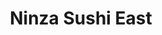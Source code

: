 ---
layout: place
title: "Ninza Sushi East"
permalink: /kansas/wichita/ninza-sushi-east.html
stateAbbr: KS
stateName: Kansas
cityName: Wichita
seo:
  name: "Ninza Sushi East"
  type: Restaurant
  links: null
description: "Looking for sushi in Wichita, Kansas? Check out Ninza Sushi East for a delightful Japanese dining experience. Enjoy a variety of sushi and other dishes in a ..."
place_id: ChIJ--nwHyz9uocRBf3fLZ4Yny8
photos:
  - name: >-
      places/ChIJ--nwHyz9uocRBf3fLZ4Yny8/photos/AeeoHcIilU_ip5KHdPYTiv-i4RnxwKPftNUBDkEZKKCjS1SsbLwEH8_1Z_YKFk8ggscJr895hwuS_ttwW3g2zkFW09ZQhmMGzoecnfy_SR9k5nriQFViNKPPrvu_pdHY6rUccOPoCEg1ka7itXXOVstJqdrg-4QOiNcFtdGO4kWRmsCRnsGDUi-egSfGIe7jq8DSIguCfcZbDgzknOFzfZ27rnvbV2GcuJL40lIJbXwGjvYaTc3BIUGHTl2VsT1zNYbTpzDm9hSBECXnk3TQrcqIVDj3mx81vjx8GLCiwz8Oz0iZvS6iMxfb_-kN7JxOV63FyztbF19IJCnFCzJTmDXUUMX3dS8i_yQ5xwbWjgk5llbTlFqvhyBEBorIvA0H0mDgUP80qnaCgliLZ-RqPex0ZwsOpVsp8VgbscXbToAlcBnmr_g_
    widthPx: 4000
    heightPx: 2252
    authorAttributions:
      - displayName: JC Kirk
        uri: https://maps.google.com/maps/contrib/109222088308709974512
        photoUri: >-
          https://lh3.googleusercontent.com/a-/ALV-UjWPBoIPiWzqi1GmMO1G0iS-1AMxQXByJ7gySODFHbfaM5NgY6m4=s100-p-k-no-mo
    flagContentUri: >-
      https://www.google.com/local/imagery/report/?cb_client=maps_api_places.places_api&image_key=!1e10!2sCIHM0ogKEICAgIDBx7DyjgE&hl=en-US
    googleMapsUri: >-
      https://www.google.com/maps/place//data=!3m4!1e2!3m2!1sCIHM0ogKEICAgIDBx7DyjgE!2e10!4m2!3m1!1s0x87bafd2c1ff0e9fb:0x2f9f189e2ddffd05
  - name: >-
      places/ChIJ--nwHyz9uocRBf3fLZ4Yny8/photos/AeeoHcK_jqbn-akDyUHq0OUrZ5-Ec1AnRnvw_81zhxe4mBvAVk_QDxW_Sa3ktSQ6dO6eUdp7V8yGtBZDjLax_blwlY53m7ZYY8DiM9c5RgSw2ueuExmPO-k7Xbz4VXrUePcWHLlxSOmrIymkoQZd4rlTRzv2loaCETbJFW_dfknAg0j9T_UkYP7go2rM-iHeKpYsWDnaXZaPnhp0hJp5koAtsdSfsSgs6PB92eFFej3gdT1fU2GOXwuTi0EPpbsjgXfGn1UdhgNeks75ief8Rt7HLXHsh8QGO-OSpgMNw8L90OtuT8u9MNHXUkQvGk5Ww6uo3Ze8CdDWo79oLvkNMfl1Y1lv4rrBLmg5ILo9yUNdMyNNT_kuKplBg6ffqT952hIcvZ4aDpm7MA67DocJBIpFjNMQwq2NcbqqEj9xtDf1Pm0
    widthPx: 4032
    heightPx: 1960
    authorAttributions:
      - displayName: Cassi B.
        uri: https://maps.google.com/maps/contrib/100316714715833836066
        photoUri: >-
          https://lh3.googleusercontent.com/a-/ALV-UjWVsAwveU22V-nx64f-QxUxINDt2TC7pfgl5xcTUI9WsvpLvjpRog=s100-p-k-no-mo
    flagContentUri: >-
      https://www.google.com/local/imagery/report/?cb_client=maps_api_places.places_api&image_key=!1e10!2sCIHM0ogKEICAgICcpcG-PA&hl=en-US
    googleMapsUri: >-
      https://www.google.com/maps/place//data=!3m4!1e2!3m2!1sCIHM0ogKEICAgICcpcG-PA!2e10!4m2!3m1!1s0x87bafd2c1ff0e9fb:0x2f9f189e2ddffd05
  - name: >-
      places/ChIJ--nwHyz9uocRBf3fLZ4Yny8/photos/AeeoHcKJqRDVrQu8yU5cEYqNteTp_Dr5tlibehzK8-x_xWYFt9Qmb2cidrLLONuEHSiCpn5URr4XuDu9dBo3fqV0gCyNUm_mAnJGBCLmdAef6PRhd9YLksHA2Z0jnjqS7ITeRXnPJDAej4KDJmSq2teSPsOaUl21Bl-E5HwvP74HSdxFSpXLux4mv_sOEzviMdCK6f6nGZ9EPGR-vzfE8hKP7otWKsq6-BuNq4MEswqOxi6eauLWZGjh_7U8g6tRzGTkzrOjqBww2dHhYCibq9aDtpJ6iSa5vhGgLPJNwYfEDbXCux52RU-w9CTwxRwJ4CoD3ZeWSQ_Jm3haX8fl-4wGR6Nmoux4fanQbJPBdx462xk5-OUBd9sPow-mRy-nrnD_DWxiZxBrgjxeJ8i9igPR3h_fLsxJoaUhP4lRZFXNWGt22Jg
    widthPx: 3024
    heightPx: 4032
    authorAttributions:
      - displayName: David Nguyen
        uri: https://maps.google.com/maps/contrib/116983547749947476357
        photoUri: >-
          https://lh3.googleusercontent.com/a-/ALV-UjWqFqTh9ZfWkUn39loiazb-v5GStmwW0xCqcoCjGnLa6lkZFaWvUA=s100-p-k-no-mo
    flagContentUri: >-
      https://www.google.com/local/imagery/report/?cb_client=maps_api_places.places_api&image_key=!1e10!2sCIHM0ogKEICAgIDMm8W-1AE&hl=en-US
    googleMapsUri: >-
      https://www.google.com/maps/place//data=!3m4!1e2!3m2!1sCIHM0ogKEICAgIDMm8W-1AE!2e10!4m2!3m1!1s0x87bafd2c1ff0e9fb:0x2f9f189e2ddffd05
  - name: >-
      places/ChIJ--nwHyz9uocRBf3fLZ4Yny8/photos/AeeoHcJxBssdhhG8AccwtjJHnbuiBJyAZnIZyhA7ksyb-qGRCPuI5Z2I9H62we7Rs9PyE6vXFssk0ntMmkVpJrmyYBWvboDzgg7yh0aDNbsrQtWrBFw2bSlC6f9aexK-qVVcA9EfxoRBLFxXzKRDek-cAhN-rFY5XTj5o9-TAErEgAipZEvzh2oxklKjJtDktYP91xGP5oA8boUY35HNtyG6D2IWRAXE_G1JJ-dj19rLjA89zE5tNs4jYgR8kdSaaqy91poiXUwXyhYDjc8wcit0WAAubVZLtp6UiZOX6m9TPazkQLQfwQvB99npRoDQhqAxoo8mMMZYfNE-a5s4xG816urRU5bTNiZTY2vV6GYfUHyMGfYHxZyhBX89_sZg4zjOJSju8atrEWbKIut2ZCTVrsIb1qUm1kfveHhMRVyQ9DJ-DZ4
    widthPx: 3600
    heightPx: 4800
    authorAttributions:
      - displayName: Nancy
        uri: https://maps.google.com/maps/contrib/101001857348080171736
        photoUri: >-
          https://lh3.googleusercontent.com/a-/ALV-UjVrzQ_-MzYpIZ3h91FTz6XfHBkj_spgGb1q48RU7MNyXnIYypBx=s100-p-k-no-mo
    flagContentUri: >-
      https://www.google.com/local/imagery/report/?cb_client=maps_api_places.places_api&image_key=!1e10!2sCIHM0ogKEICAgMCgveLFoQE&hl=en-US
    googleMapsUri: >-
      https://www.google.com/maps/place//data=!3m4!1e2!3m2!1sCIHM0ogKEICAgMCgveLFoQE!2e10!4m2!3m1!1s0x87bafd2c1ff0e9fb:0x2f9f189e2ddffd05
  - name: >-
      places/ChIJ--nwHyz9uocRBf3fLZ4Yny8/photos/AeeoHcJ_gM4hPAMl39EVa69Kf49tUPh6049qcyNkAkKLS6z1gnGNe2vjlKH8Zp_F3va2_iUvoyIGIialH6HB5f5dp9bC13lVbHNt6P8oiyzhLacNZd-vft3PYygNyqXizWqm0zXSJAcQQRy_S83c4crIxlTQxNGcs2BOq-oDN2V1KKRBP8pxpe3bugjVfiP-UFcVV_JIpzDUt89SMMKmNEEymRpsR-kZ1HhPO--nY2oQIMkKBAGF6dwk06n-YbjQN5KPUgQOevfu0RZ3hQDRMZZsHI6Lx231ffmUrAYQuraBNzbbplgVSWsIhOlu4sYdigGJbO9iBd2gqSPOtvNcy4y2EM6se8vNO7oIu8ZHHxiKJlP9cCQuaequ-DhS23IHHi_xoloIHJIyLnIv0ugwzkNoHUOR5vwAUNIH7ZVst347Wnn72fE
    widthPx: 4032
    heightPx: 3024
    authorAttributions:
      - displayName: Mike M
        uri: https://maps.google.com/maps/contrib/104796186558617748641
        photoUri: >-
          https://lh3.googleusercontent.com/a-/ALV-UjVcBEJfo3_bwDOo8LqPLl6ja47gih1Qc0T9ijQQ0M5HMQDL0gUCqA=s100-p-k-no-mo
    flagContentUri: >-
      https://www.google.com/local/imagery/report/?cb_client=maps_api_places.places_api&image_key=!1e10!2sCIHM0ogKEICAgIDjpvSAyQE&hl=en-US
    googleMapsUri: >-
      https://www.google.com/maps/place//data=!3m4!1e2!3m2!1sCIHM0ogKEICAgIDjpvSAyQE!2e10!4m2!3m1!1s0x87bafd2c1ff0e9fb:0x2f9f189e2ddffd05
  - name: >-
      places/ChIJ--nwHyz9uocRBf3fLZ4Yny8/photos/AeeoHcL-iyGiaAgV9vTDFw6Hj7mrjf3zE0Y0q7dFVBMd55Us6_5EvwN61UfpZS-OUo09iLzB-FgVyTdvYRdqAB-rniAuJJEXgXUxP0QlKhQPrVPvBg8yfOvXeEQ_RxFNHV6RNxdKQsQdVBtPGIiUZyNcQOZIrdYqEvoU7lvHA2PenvygR55XaZ3acwE3tjhn6jsIrlwN_hClK2YrvynJ3mgwMyrRAjkIL9Vetr2fBlLvzIiHEGvvo2artmN8to9DPUYSocKof6KS2cBvZmBgcjqGDlbw1OtzKtqi-JB1SO3elamFZC2jvMVbFlAow8SJqzPBMiNP_eyucSPH0Oj6OR-AZsNETjYFnm5O-YGMyuhPO0-yRtLV4ylXMSNUqwX1F_8J7qninIhv0P3kb1dC8k81KQQxtc4jt40oJg1lz_da6l04ZQmT
    widthPx: 4032
    heightPx: 3024
    authorAttributions:
      - displayName: Emmanuel Imbert
        uri: https://maps.google.com/maps/contrib/113789977737105947774
        photoUri: >-
          https://lh3.googleusercontent.com/a-/ALV-UjV7Vh9Cv1V6qfbke7ajcDECO0qQRm7H-7mt4UETQufpfKNmGEb-=s100-p-k-no-mo
    flagContentUri: >-
      https://www.google.com/local/imagery/report/?cb_client=maps_api_places.places_api&image_key=!1e10!2sCIHM0ogKEICAgIDHpb_KwAE&hl=en-US
    googleMapsUri: >-
      https://www.google.com/maps/place//data=!3m4!1e2!3m2!1sCIHM0ogKEICAgIDHpb_KwAE!2e10!4m2!3m1!1s0x87bafd2c1ff0e9fb:0x2f9f189e2ddffd05
  - name: >-
      places/ChIJ--nwHyz9uocRBf3fLZ4Yny8/photos/AeeoHcKNjr3t6F7XbCiAaWAEQopbONRCv53qdkW4Tatdq-iQ5Ps5AgFcR6Jd6zJaGsYd_VBl5aTSTetmETVGXud4NigIWrhwelLpznVStySsBe9ndtcuzgxTqFK2rQ1fMkqtxPjkZ_kqOgweBQWAENKyeWsxm6raRSpqonmoRNKjBTMM7VCOHByABrwmxjWX2ihqREIWU9SLWufa60NaLms76liQqIfSxLjRxg887W0D3w5uFEvWuqL2YatZubkCmLG0F0e2zbOTZjXrGE_DOhhIDkX5kxjjkC4y4hyep3H3cntLmVkrrx5_8O2q5r2MGe-uhiqfletUKHlTraHxDG79jjeY_E0u4kc9o5mktjrdTbx9fCf1PA8UHkUgLZMfNRZl-51oHST_blsqlndG2_PAxWkOF4uusjyeD9PjDXH311U
    widthPx: 4032
    heightPx: 3024
    authorAttributions:
      - displayName: Elijah Crist
        uri: https://maps.google.com/maps/contrib/111312365759402075459
        photoUri: >-
          https://lh3.googleusercontent.com/a-/ALV-UjVBoGvJ_jJyntybbtgxvt0A4P2qXzUEUwTLBiz1KGP8O0FYyIJj=s100-p-k-no-mo
    flagContentUri: >-
      https://www.google.com/local/imagery/report/?cb_client=maps_api_places.places_api&image_key=!1e10!2sCIHM0ogKEICAgID9huv6YA&hl=en-US
    googleMapsUri: >-
      https://www.google.com/maps/place//data=!3m4!1e2!3m2!1sCIHM0ogKEICAgID9huv6YA!2e10!4m2!3m1!1s0x87bafd2c1ff0e9fb:0x2f9f189e2ddffd05
  - name: >-
      places/ChIJ--nwHyz9uocRBf3fLZ4Yny8/photos/AeeoHcJhY5DOwN3Qq47DoeyHV4ih9aKr2Sa4ndKSh3bIsm4CkJiqyW5PfsDClYTZnPkSPCVX0ZjScceZk3_5ly3PbQRK5w6SKdtU_ZiLMUczTn-eIO1xo-e6LmbuBwg15GHhN67bB0LFhTF-hFoFEwUsgZvLw5avmbs6WKAVaRKyf_IbL2RVvKU3CXX52TPSOrVU4-U83VVOTKzmbjVeQ_1YwXuaVdjiaVFmEEtr6mQSV-LHmb4DX11IDzZXxSeGTL3y62V74swNaklXvFNuSdQx64q_lqzYMgf91UcvOkggzKyjKGc7PsNrMofCAiGk-d3nEFEOEg3HMwyR2iwtl7UHmCCRFgz9nmfFXnROGiRs7n03DkCHX1IbVt2QjtwFMlQ29zB8vb1tVNKHhii8tHtRa_CywScz78H_QGsipNyXjVsGFWA
    widthPx: 4032
    heightPx: 3024
    authorAttributions:
      - displayName: Bonnie W
        uri: https://maps.google.com/maps/contrib/106418744892718410820
        photoUri: >-
          https://lh3.googleusercontent.com/a/ACg8ocL2skDlKzveRV51Xo1YzJbenwU3eWkvzJ89JYh-Zbkv1B5Zzw=s100-p-k-no-mo
    flagContentUri: >-
      https://www.google.com/local/imagery/report/?cb_client=maps_api_places.places_api&image_key=!1e10!2sCIHM0ogKEICAgICKs_GqxgE&hl=en-US
    googleMapsUri: >-
      https://www.google.com/maps/place//data=!3m4!1e2!3m2!1sCIHM0ogKEICAgICKs_GqxgE!2e10!4m2!3m1!1s0x87bafd2c1ff0e9fb:0x2f9f189e2ddffd05
  - name: >-
      places/ChIJ--nwHyz9uocRBf3fLZ4Yny8/photos/AeeoHcLNmkOozx_MeFUuotq-07jTCILJVNIevfzUPpD6YWepeYFgyAaRHqkXKNyc2rtF_ibHm0osa5yzPC3S-g3yOnehCh5Qr0e6dADqKUhj9wMgvK7bng_cLsNBWg7Ja-fbTVu-KuGreu7kU2BQQexB8QFy_ncLPOPi_Jh1gy5GDkLJOt1Zs34f6wK-2jdyQKOQnfyaU2BJmlFBUOWpdSAEw2kDSJWwxMJ4Bv44JV3d3ioGP8icHzecvb6e8YSOEs0ndE6_16bzPYViUaPUsQZ2onM5weIGh8Tjluz1zxY_deIIWja1UCaw_OH3FL9Nhysx365yUOQxe0ds4nEq4wzaNN_iPUNfQmGdfEG8B-4PCIqwVJ1EiNSNMJzwuEexf4mAhXSDGRM_W3CO26nmY_I6Kw_rMsZJ7lQPv-dIuOfZFi1ydg
    widthPx: 1512
    heightPx: 2016
    authorAttributions:
      - displayName: Robert Horton
        uri: https://maps.google.com/maps/contrib/117097664758403023323
        photoUri: >-
          https://lh3.googleusercontent.com/a-/ALV-UjUOwvoywAnFkectCG6MZ5UqM5xzM4KC3RQyG25lt-XIq4PvEisM=s100-p-k-no-mo
    flagContentUri: >-
      https://www.google.com/local/imagery/report/?cb_client=maps_api_places.places_api&image_key=!1e10!2sCIHM0ogKEICAgIC97IzYTQ&hl=en-US
    googleMapsUri: >-
      https://www.google.com/maps/place//data=!3m4!1e2!3m2!1sCIHM0ogKEICAgIC97IzYTQ!2e10!4m2!3m1!1s0x87bafd2c1ff0e9fb:0x2f9f189e2ddffd05
  - name: >-
      places/ChIJ--nwHyz9uocRBf3fLZ4Yny8/photos/AeeoHcLVE_EVt9p-6wNH4ksYUAfPL3F7aCFh9--ObKq-EpgWeNxtGNSdzRM4KgSOQHrOp_eSEtdYHGurQiOoQKVYj1QGM2Z0SMy1a3c7f8j6QqoRbqGzv43BJzDYJ_9vb6E6Pp7vG8d7nx_Zli7jpb53mRjBI5oZbMTmfR3MHiTwc0eef37OfCPU__epCSD1IkR_0VVzAprn-3nedHZt3oAKPvrY8NIFYutcHLLkIAuZh3iLJdeMO01hmomQSXfhIg8voLiqqo8hCdN0b5eqfrfWm1yF35clId5z063diWEUz5YB9V40MDE5m0STWNastRjpAVU-VXIeKSut4CnsBTEHptBmtcUNjZLhcE3jxM-86nJ_16ACd4MgES6CfAi0ARLhwAT2jTzDH-JpG1QXlcboZaH-SAZJ9JcshwJsJZJqc2eRNQUM
    widthPx: 3600
    heightPx: 4800
    authorAttributions:
      - displayName: Nancy
        uri: https://maps.google.com/maps/contrib/101001857348080171736
        photoUri: >-
          https://lh3.googleusercontent.com/a-/ALV-UjVrzQ_-MzYpIZ3h91FTz6XfHBkj_spgGb1q48RU7MNyXnIYypBx=s100-p-k-no-mo
    flagContentUri: >-
      https://www.google.com/local/imagery/report/?cb_client=maps_api_places.places_api&image_key=!1e10!2sCIHM0ogKEICAgMCgveLFwQE&hl=en-US
    googleMapsUri: >-
      https://www.google.com/maps/place//data=!3m4!1e2!3m2!1sCIHM0ogKEICAgMCgveLFwQE!2e10!4m2!3m1!1s0x87bafd2c1ff0e9fb:0x2f9f189e2ddffd05
address: 306 N Rock Rd Suite 20, Wichita, KS 67206, USA
street: 306 N Rock Rd Suite 20
city: Wichita
state: KS
zip: '67206'
country: USA
neighborhood: null
latitude: '37.690427'
longitude: '-97.243864'
accessibility_options:
  wheelchairAccessibleParking: true
  wheelchairAccessibleEntrance: true
  wheelchairAccessibleRestroom: true
  wheelchairAccessibleSeating: true
business_status: OPERATIONAL
name: Ninza Sushi East
google_maps_links:
  directionsUri: >-
    https://www.google.com/maps/dir//''/data=!4m7!4m6!1m1!4e2!1m2!1m1!1s0x87bafd2c1ff0e9fb:0x2f9f189e2ddffd05!3e0
  placeUri: https://maps.google.com/?cid=3431488508733160709
  writeAReviewUri: >-
    https://www.google.com/maps/place//data=!4m3!3m2!1s0x87bafd2c1ff0e9fb:0x2f9f189e2ddffd05!12e1
  reviewsUri: >-
    https://www.google.com/maps/place//data=!4m4!3m3!1s0x87bafd2c1ff0e9fb:0x2f9f189e2ddffd05!9m1!1b1
  photosUri: >-
    https://www.google.com/maps/place//data=!4m3!3m2!1s0x87bafd2c1ff0e9fb:0x2f9f189e2ddffd05!10e5
primary_type: Sushi Restaurant
opening_hours:
  regular: null
  current: null
secondary_opening_hours:
  regular:
    weekdayDescriptions: null
    type: null
  current:
    weekdayDescriptions: null
    type: null
phone: null
price_level: null
price_range: null
rating: null
rating_count: 0
website: null
reviews: null
parking_options: null
payment_options: null
allow_dogs: null
curbside_pickup: null
delivery: null
dine_in: null
good_for_children: null
good_for_groups: null
good_for_sports: null
live_music: null
menu_for_children: null
outdoor_seating: null
reservable: null
restroom: null
serves_beer: null
serves_breakfast: null
serves_brunch: null
serves_cocktails: null
serves_coffee: null
serves_dinner: null
serves_dessert: null
serves_lunch: null
serves_vegetarian_food: null
serves_wine: null
takeout: null
summary: null

---